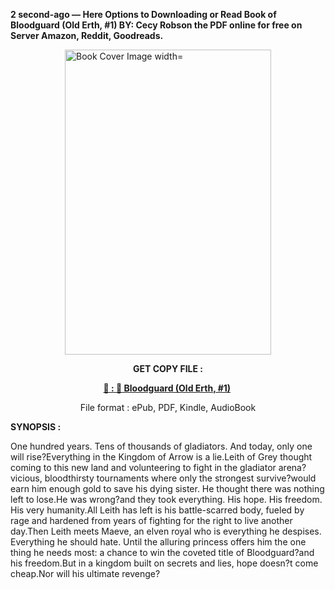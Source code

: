 <p><strong>2 second-ago &mdash; Here Options to Downloading or Read Book of Bloodguard (Old Erth, #1) BY: Cecy Robson the PDF online for free on Server Amazon, Reddit, Goodreads.</strong></p><p><a href="https://uk.ebookarea.xyz/?book=61431953-bloodguard"><img style="display: block; margin-left: auto; margin-right: auto;" src="https://i.gr-assets.com/images/S/compressed.photo.goodreads.com/books/1712004142l/61431953.jpg" alt="Book Cover Image width=" width="330" height="488" /></a></p><p style="text-align: center;"><strong>GET COPY FILE :</strong></p><p style="text-align: center;"><strong><a href="https://uk.ebookarea.xyz/?book=61431953-bloodguard" target="_blank" rel="noopener">📢 : 🔗 Bloodguard (Old Erth, #1)</a>&nbsp;</strong></p><p style="text-align: center;">File format : ePub, PDF, Kindle, AudioBook</p><p><strong>SYNOPSIS :</strong></p><p>One hundred years. Tens of thousands of gladiators. And today, only one will rise?Everything in the Kingdom of Arrow is a lie.Leith of Grey thought coming to this new land and volunteering to fight in the gladiator arena?vicious, bloodthirsty tournaments where only the strongest survive?would earn him enough gold to save his dying sister. He thought there was nothing left to lose.He was wrong?and they took everything. His hope. His freedom. His very humanity.All Leith has left is his battle-scarred body, fueled by rage and hardened from years of fighting for the right to live another day.Then Leith meets Maeve, an elven royal who is everything he despises. Everything he should hate. Until the alluring princess offers him the one thing he needs most: a chance to win the coveted title of Bloodguard?and his freedom.But in a kingdom built on secrets and lies, hope doesn?t come cheap.Nor will his ultimate revenge?</p>
